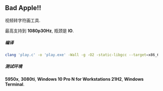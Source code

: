 ## Bad Apple!!

视频转字符画工具.

最高支持到 **1080p30Hz**, 瓶颈是 **IO**.

##### 编译

```sh
clang 'play.c' -o 'play.exe' -Wall -g -O2 -static-libgcc --target=x86_64-w64-mingw -std=c11
```

##### 测试环境

**5950x**, **3080ti**, **Windows 10 Pro N for Workstations 21H2**, **Windows Terminal**.
